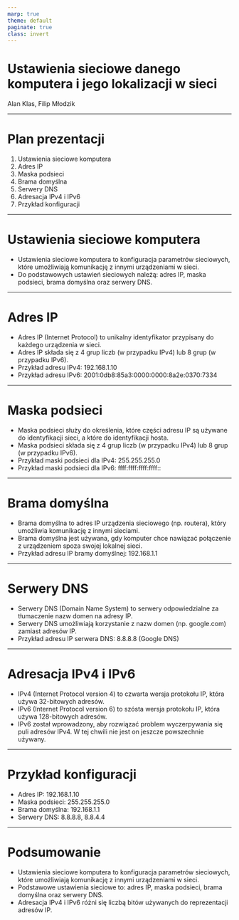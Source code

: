 ```yaml
---
marp: true
theme: default
paginate: true
class: invert
---
```


# Ustawienia sieciowe danego komputera i jego lokalizacji w sieci

Alan Klas, Filip Młodzik

---

# Plan prezentacji

1. Ustawienia sieciowe komputera
2. Adres IP
3. Maska podsieci
4. Brama domyślna
5. Serwery DNS
6. Adresacja IPv4 i IPv6
7. Przykład konfiguracji

---

# Ustawienia sieciowe komputera

- Ustawienia sieciowe komputera to konfiguracja parametrów sieciowych, które umożliwiają komunikację z innymi urządzeniami w sieci.
- Do podstawowych ustawień sieciowych należą: adres IP, maska podsieci, brama domyślna oraz serwery DNS.

---

# Adres IP

- Adres IP (Internet Protocol) to unikalny identyfikator przypisany do każdego urządzenia w sieci.
- Adres IP składa się z 4 grup liczb (w przypadku IPv4) lub 8 grup (w przypadku IPv6).
- Przykład adresu IPv4: 192.168.1.10
- Przykład adresu IPv6: 2001:0db8:85a3:0000:0000:8a2e:0370:7334

---

# Maska podsieci

- Maska podsieci służy do określenia, które części adresu IP są używane do identyfikacji sieci, a które do identyfikacji hosta.
- Maska podsieci składa się z 4 grup liczb (w przypadku IPv4) lub 8 grup (w przypadku IPv6).
- Przykład maski podsieci dla IPv4: 255.255.255.0
- Przykład maski podsieci dla IPv6: ffff:ffff:ffff:ffff::

---

# Brama domyślna

- Brama domyślna to adres IP urządzenia sieciowego (np. routera), który umożliwia komunikację z innymi sieciami.
- Brama domyślna jest używana, gdy komputer chce nawiązać połączenie z urządzeniem spoza swojej lokalnej sieci.
- Przykład adresu IP bramy domyślnej: 192.168.1.1

---

# Serwery DNS

- Serwery DNS (Domain Name System) to serwery odpowiedzialne za tłumaczenie nazw domen na adresy IP.
- Serwery DNS umożliwiają korzystanie z nazw domen (np. google.com) zamiast adresów IP.
- Przykład adresu IP serwera DNS: 8.8.8.8 (Google DNS)

---

# Adresacja IPv4 i IPv6

- IPv4 (Internet Protocol version 4) to czwarta wersja protokołu IP, która używa 32-bitowych adresów.
- IPv6 (Internet Protocol version 6) to szósta wersja protokołu IP, która używa 128-bitowych adresów.
- IPv6 został wprowadzony, aby rozwiązać problem wyczerpywania się puli adresów IPv4. W tej chwili nie jest on jeszcze powszechnie używany.

---

# Przykład konfiguracji

- Adres IP: 192.168.1.10
- Maska podsieci: 255.255.255.0
- Brama domyślna: 192.168.1.1
- Serwery DNS: 8.8.8.8, 8.8.4.4

---

# Podsumowanie

- Ustawienia sieciowe komputera to konfiguracja parametrów sieciowych, które umożliwiają komunikację z innymi urządzeniami w sieci.
- Podstawowe ustawienia sieciowe to: adres IP, maska podsieci, brama domyślna oraz serwery DNS.
- Adresacja IPv4 i IPv6 różni się liczbą bitów używanych do reprezentacji adresów IP.
